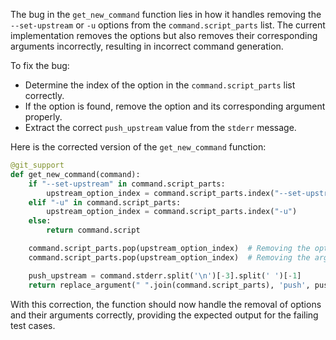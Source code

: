 The bug in the `get_new_command` function lies in how it handles removing the `--set-upstream` or `-u` options from the `command.script_parts` list. The current implementation removes the options but also removes their corresponding arguments incorrectly, resulting in incorrect command generation.

To fix the bug:
- Determine the index of the option in the `command.script_parts` list correctly.
- If the option is found, remove the option and its corresponding argument properly.
- Extract the correct `push_upstream` value from the `stderr` message.

Here is the corrected version of the `get_new_command` function:

```python
@git_support
def get_new_command(command):
    if "--set-upstream" in command.script_parts:
        upstream_option_index = command.script_parts.index("--set-upstream")
    elif "-u" in command.script_parts:
        upstream_option_index = command.script_parts.index("-u")
    else:
        return command.script

    command.script_parts.pop(upstream_option_index)  # Removing the option
    command.script_parts.pop(upstream_option_index)  # Removing the argument

    push_upstream = command.stderr.split('\n')[-3].split(' ')[-1]
    return replace_argument(" ".join(command.script_parts), 'push', push_upstream)
```

With this correction, the function should now handle the removal of options and their arguments correctly, providing the expected output for the failing test cases.